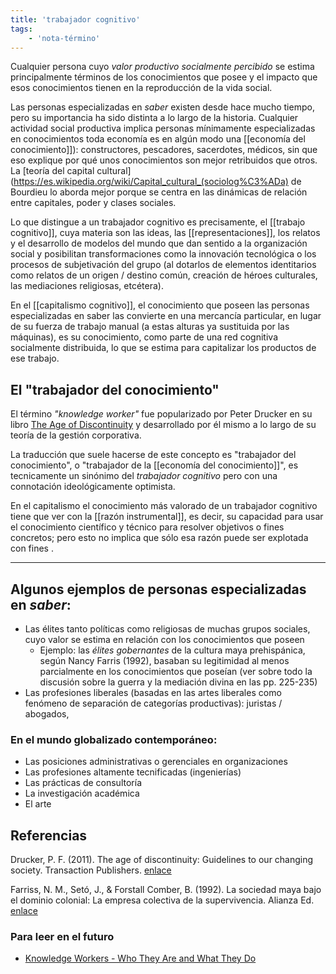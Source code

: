 ```yaml
---
title: 'trabajador cognitivo'
tags:
    - 'nota-término'
---
```

Cualquier persona cuyo *valor productivo socialmente percibido* se estima principalmente términos de los conocimientos que posee y el impacto que esos conocimientos tienen en la reproducción de la vida social.

Las personas especializadas en *saber* existen desde hace mucho tiempo, pero su importancia ha sido distinta a lo largo de la historia. Cualquier actividad social productiva implica personas mínimamente especializadas en conocimientos toda economía es en algún modo una [[economía del conocimiento]]): constructores, pescadores, sacerdotes, médicos, sin que eso explique por qué unos conocimientos son mejor retribuidos que otros. La [teoría del capital cultural](https://es.wikipedia.org/wiki/Capital_cultural_(sociolog%C3%ADa) de Bourdieu lo aborda mejor porque se centra en las dinámicas de relación entre capitales, poder y clases sociales.

Lo que distingue a un trabajador cognitivo es precisamente, el [[trabajo cognitivo]], cuya materia son las ideas, las [[representaciones]], los relatos y el desarrollo de modelos del mundo que dan sentido a la organización social y posibilitan transformaciones como la innovación tecnológica o los procesos de subjetivación del grupo (al dotarlos de elementos identitarios como relatos de un origen / destino común, creación de héroes culturales, las mediaciones religiosas, etcétera).

En el [[capitalismo cognitivo]], el conocimiento que poseen las personas especializadas en saber las convierte en una mercancía particular, en lugar de su fuerza de trabajo manual (a estas alturas ya sustituida por las máquinas), es su conocimiento, como parte de una red cognitiva socialmente distribuida, lo que se estima para capitalizar los productos de ese trabajo.

## El "trabajador del conocimiento"

El término *"knowledge worker"* fue popularizado por Peter Drucker en su libro [The Age of Discontinuity](http://www.amazon.com/exec/obidos/tg/detail/-/1560006188/bigdogsbowlofbis/) y desarrollado por él mismo a lo largo de su teoría de la gestión corporativa.

La traducción que suele hacerse de este concepto es "trabajador del conocimiento", o "trabajador de la [[economía del conocimiento]]", es tecnicamente un sinónimo del *trabajador cognitivo* pero con una connotación ideológicamente optimista.

En el capitalismo el conocimiento más valorado de un trabajador cognitivo tiene que ver con la [[razón instrumental]], es decir, su capacidad para usar el conocimiento científico y técnico para resolver objetivos o fines concretos; pero esto no implica que sólo esa razón puede ser explotada con fines  .

---
## Algunos ejemplos de personas especializadas en *saber*:

- Las élites tanto políticas como religiosas de muchas grupos sociales, cuyo valor se estima en relación con los conocimientos que poseen
    - Ejemplo: las *élites gobernantes* de la cultura maya prehispánica, según Nancy Farris (1992), basaban su legitimidad al menos parcialmente en los conocimientos que poseían (ver sobre todo la discusión sobre la guerra y la mediación divina en las pp. 225-235)
- Las profesiones liberales (basadas en las artes liberales como fenómeno de separación de categorías productivas): juristas / abogados, 

### En el mundo globalizado contemporáneo:

- Las posiciones administrativas o gerenciales en organizaciones
- Las profesiones altamente tecnificadas (ingenierías)
- Las prácticas de consultoría
- La investigación académica
- El arte

## Referencias

Drucker, P. F. (2011). The age of discontinuity: Guidelines to our changing society. Transaction Publishers. [enlace](https://books.google.com/books?hl=es&lr=&id=1Zp7_rJ1vcMC&oi=fnd&pg=PP1&dq=the+age+of+discontinuity&ots=2zmNxosG5e&sig=tttxFL8yWSeEWMg16g9V_iNfHNQ)

Farriss, N. M., Setó, J., & Forstall Comber, B. (1992). La sociedad maya bajo el dominio colonial: La empresa colectiva de la supervivencia. Alianza Ed. [enlace](https://archive.org/details/FarrisNancy.LaSociedadMayaBajoElDominioColonial1992)

### Para leer en el futuro

- [Knowledge Workers - Who They Are and What They Do](https://corporatefinanceinstitute.com/resources/knowledge/other/knowledge-workers/)